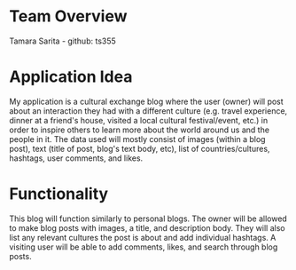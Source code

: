# Team Overview
Tamara Sarita - github: ts355

# Application Idea
My application is a cultural exchange blog where the user (owner) will post about an interaction they had with a different culture (e.g. travel experience, dinner at a friend's house, visited a local cultural festival/event, etc.) in order to inspire others to learn more about the world around us and the people in it. The data used will mostly consist of images (within a blog post), text (title of post, blog's text body, etc), list of countries/cultures, hashtags, user comments, and likes. 

# Functionality
This blog will function similarly to personal blogs. The owner will be allowed to make blog posts with images, a title, and description body. They will also list any relevant cultures the post is about and add individual hashtags. A visiting user will be able to add comments, likes, and search through blog posts. 
